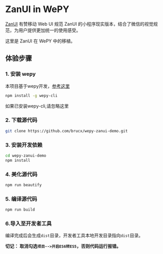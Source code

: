 # ZanUI in WePY

[ZanUI](https://github.com/youzan/zanui-weapp) 有赞移动 Web UI 规范 ZanUI 的小程序现实版本，结合了微信的视觉规范，为用户提供更加统一的使用感受。

这里是 ZanUI 在 WePY 中的移植。

## 体验步骤

### 1. 安装 wepy
本项目基于wepy开发，[参考这里](https://github.com/wepyjs/wepy)
```bash
npm install -g wepy-cli
```
如果已安装wepy-cli,请忽略这里

### 2. 下载源代码
```bash
git clone https://github.com/brucx/wepy-zanui-demo.git
```

### 3. 安装开发依赖
```bash
cd wepy-zanui-demo
npm install
```

### 4. 美化源代码
```bash
npm run beautify
```

### 5. 编译源代码
```bash
npm run build
```

### 6.导入至开发者工具

编译完成后会生成`dist`目录，开发者工具本地开发目录指向`dist`目录。

**切记： 取消勾选`项目-->开启ES6转ES5`，否则代码运行报错。**

